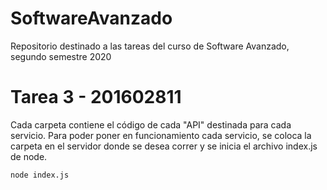 # SoftwareAvanzado
Repositorio destinado a las tareas del curso de Software Avanzado, segundo semestre 2020
# Tarea 3 - 201602811
Cada carpeta contiene el código de cada "API" destinada para cada servicio. Para poder poner en funcionamiento cada servicio, se coloca la carpeta en el servidor donde se desea correr y se inicia el archivo index.js de node.

```
node index.js
```
